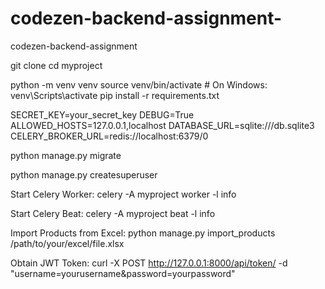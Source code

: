 # codezen-backend-assignment-
codezen-backend-assignment 


git clone <your-repository-url>
cd myproject

python -m venv venv
source venv/bin/activate  # On Windows: venv\Scripts\activate
pip install -r requirements.txt


SECRET_KEY=your_secret_key
DEBUG=True
ALLOWED_HOSTS=127.0.0.1,localhost
DATABASE_URL=sqlite:///db.sqlite3
CELERY_BROKER_URL=redis://localhost:6379/0


python manage.py migrate

python manage.py createsuperuser

Start Celery Worker:
celery -A myproject worker -l info

Start Celery Beat:
celery -A myproject beat -l info

Import Products from Excel:
python manage.py import_products /path/to/your/excel/file.xlsx


Obtain JWT Token:
curl -X POST http://127.0.0.1:8000/api/token/ -d "username=yourusername&password=yourpassword"





